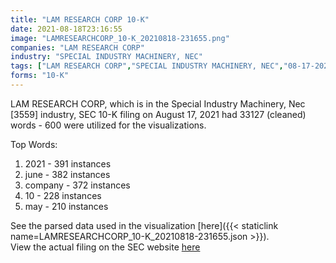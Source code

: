 ```yaml
---
title: "LAM RESEARCH CORP 10-K"
date: 2021-08-18T23:16:55
image: "LAMRESEARCHCORP_10-K_20210818-231655.png"
companies: "LAM RESEARCH CORP"
industry: "SPECIAL INDUSTRY MACHINERY, NEC"
tags: ["LAM RESEARCH CORP","SPECIAL INDUSTRY MACHINERY, NEC","08-17-2021","10-K"]
forms: "10-K"
---
```

LAM RESEARCH CORP, which is in the Special Industry Machinery, Nec [3559] industry, SEC 10-K filing on August 17, 2021 had 33127 (cleaned) words - 600 were utilized for the visualizations.

Top Words:
1. 2021 - 391 instances
2. june - 382 instances
3. company - 372 instances
4. 10 - 228 instances
5. may - 210 instances


See the parsed data used in the visualization [here]({{< staticlink name=LAMRESEARCHCORP_10-K_20210818-231655.json >}}).  
View the actual filing on the SEC website [here](https://www.sec.gov/Archives/edgar/data/707549/0000707549-21-000136.txt)